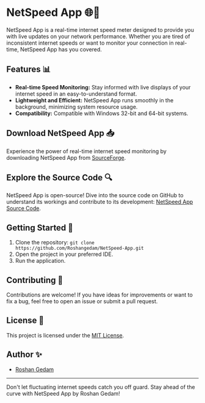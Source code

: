 # NetSpeed App 🌐🚀

NetSpeed App is a real-time internet speed meter designed to provide you with live updates on your network performance. Whether you are tired of inconsistent internet speeds or want to monitor your connection in real-time, NetSpeed App has you covered.

## Features 📊
- **Real-time Speed Monitoring:** Stay informed with live displays of your internet speed in an easy-to-understand format.
- **Lightweight and Efficient:** NetSpeed App runs smoothly in the background, minimizing system resource usage.
- **Compatibility:** Compatible with Windows 32-bit and 64-bit systems.

## Download NetSpeed App 📥
Experience the power of real-time internet speed monitoring by downloading NetSpeed App from [SourceForge]([https://lnkd.in/dK2w-iQJ](https://sourceforge.net/projects/netspeed/)).

## Explore the Source Code 🔍
NetSpeed App is open-source! Dive into the source code on GitHub to understand its workings and contribute to its development: [NetSpeed App Source Code]([https://lnkd.in/dtmd7cDp](https://sourceforge.net/projects/netspeed/)).

## Getting Started 🚀
1. Clone the repository: `git clone https://github.com/Roshangedam/NetSpeed-App.git`
2. Open the project in your preferred IDE.
3. Run the application.

## Contributing 🤝
Contributions are welcome! If you have ideas for improvements or want to fix a bug, feel free to open an issue or submit a pull request.

## License 📄
This project is licensed under the [MIT License](LICENSE).

## Author ✨
- [Roshan Gedam](https://github.com/Roshangedam)

---

Don't let fluctuating internet speeds catch you off guard. Stay ahead of the curve with NetSpeed App by Roshan Gedam!
